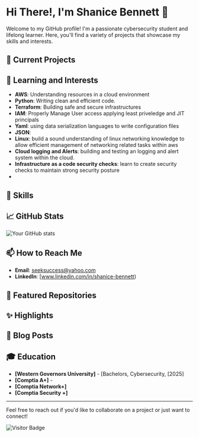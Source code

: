 # Hi There!, I'm Shanice Bennett 👋


Welcome to my GitHub profile! I'm a passionate cybersecurity student and lifelong learner. Here, you'll find a variety of projects that showcase my skills and interests.

## 🔭 Current Projects



## 🌱 Learning and Interests

- **AWS**: Understanding resources in a cloud environment
- **Python**: Writing clean and efficient code.
- **Terraform**: Building safe and secure infrastructures
- **IAM**: Properly Manage User access applying least priveledge and JIT principals
- **Yaml**: using data serialization languages to write configuration files
- **JSON**:
- **Linux**: build a sound understanding of linux networking knowledge to allow efficient management of networking related tasks within aws
- **Cloud logging and Alerts**: building and testing an logging and alert system within the  cloud.
- **Infrastructure as a code security checks**: learn to create security checks to maintain strong security posture
- 

## 💼 Skills



## 📈 GitHub Stats

![Your GitHub stats](https://github-readme-stats.vercel.app/api?username=yourusername&show_icons=true&theme=radical)

## 📫 How to Reach Me

- **Email**: [seeksuccess@yahoo.com](mailto:seeksuccess@yahoo.com.com)
- **LinkedIn**: [www.linkedin.com/in/shanice-bennett)
  

## 🌟 Featured Repositories


## ✨ Highlights


## 📄 Blog Posts



## 🎓 Education

- **[Western Governors University]** - [Bachelors, Cybersecurity, [2025]
- **[Comptia A+]** -
- **[Comptia Network+]**
- **[Comptia Security +]**



---

Feel free to reach out if you'd like to collaborate on a project or just want to connect!

![Visitor Badge](https://visitor-badge.laobi.icu/badge?page_id=yourusername.yourusername)


<!---
seeksuccess2/seeksuccess2 is a ✨ special ✨ repository because its `README.md` (this file) appears on your GitHub profile.
You can click the Preview link to take a look at your changes.
--->

